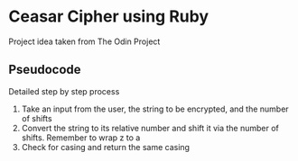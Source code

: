 <h1>Ceasar Cipher using Ruby</h1>

<p>Project idea taken from The Odin Project</p>

<h2>Pseudocode</h2>
<p>Detailed step by step process</p>
<ol>
    <li>Take an input from the user, the string to be encrypted, and the number of shifts</li>
    <li>Convert the string to its relative number and shift it via the number of shifts. Remember to wrap z to a</li>
    <li>Check for casing and return the same casing</li>
</ol>
